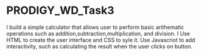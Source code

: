 # PRODIGY_WD_Task3
I build a simple calculator that allows user to perform basic arithematic operations such as addition,subtraction,multiplication, and division.
I Use HTML to create the user interface and CSS to syle it. Use Javascriot to add interactivity, such as calculating the result when the user clicks on button.
